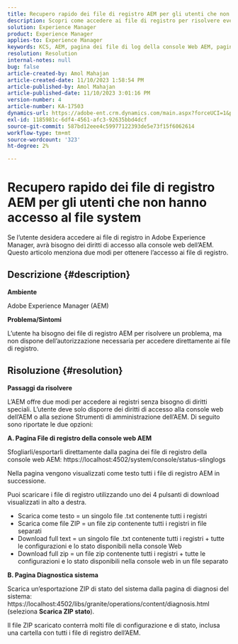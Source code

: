 ```yaml
---
title: Recupero rapido dei file di registro AEM per gli utenti che non hanno accesso al file system
description: Scopri come accedere ai file di registro per risolvere eventuali problemi in Adobe Experience Manager. È necessario disporre dei diritti di accesso alla console web AEM.
solution: Experience Manager
product: Experience Manager
applies-to: Experience Manager
keywords: KCS, AEM, pagina dei file di log della console Web AEM, pagina di diagnostica del sistema
resolution: Resolution
internal-notes: null
bug: false
article-created-by: Amol Mahajan
article-created-date: 11/10/2023 1:58:54 PM
article-published-by: Amol Mahajan
article-published-date: 11/10/2023 3:01:16 PM
version-number: 4
article-number: KA-17503
dynamics-url: https://adobe-ent.crm.dynamics.com/main.aspx?forceUCI=1&pagetype=entityrecord&etn=knowledgearticle&id=3ef38345-d17f-ee11-8179-6045bd006704
exl-id: 1185981c-6df4-4561-afc3-92635bbd4dcf
source-git-commit: 587bd12eee4c59977122393de5e73f15f6062614
workflow-type: tm+mt
source-wordcount: '323'
ht-degree: 2%

---
```


# Recupero rapido dei file di registro AEM per gli utenti che non hanno accesso al file system


Se l’utente desidera accedere ai file di registro in Adobe Experience Manager, avrà bisogno dei diritti di accesso alla console web dell’AEM. Questo articolo menziona due modi per ottenere l’accesso ai file di registro.

## Descrizione {#description}


<b>Ambiente</b>

Adobe Experience Manager (AEM)

<b>Problema/Sintomi</b>

L’utente ha bisogno dei file di registro AEM per risolvere un problema, ma non dispone dell’autorizzazione necessaria per accedere direttamente ai file di registro.


## Risoluzione {#resolution}


<b>Passaggi da risolvere</b>

L’AEM offre due modi per accedere ai registri senza bisogno di diritti speciali. L’utente deve solo disporre dei diritti di accesso alla console web dell’AEM o alla sezione Strumenti di amministrazione dell’AEM. Di seguito sono riportate le due opzioni:

<b>A. Pagina File di registro della console web AEM</b>

Sfogliarli/esportarli direttamente dalla pagina dei file di registro della console web AEM: https://localhost:4502/system/console/status-slinglogs

Nella pagina vengono visualizzati come testo tutti i file di registro AEM in successione.

Puoi scaricare i file di registro utilizzando uno dei 4 pulsanti di download visualizzati in alto a destra.

- Scarica come testo = un singolo file .txt contenente tutti i registri
- Scarica come file ZIP = un file zip contenente tutti i registri in file separati
- Download full text = un singolo file .txt contenente tutti i registri + tutte le configurazioni e lo stato disponibili nella console Web
- Download full zip = un file zip contenente tutti i registri + tutte le configurazioni e lo stato disponibili nella console web in un file separato


<b>B. Pagina Diagnostica sistema</b>

Scarica un’esportazione ZIP di stato del sistema dalla pagina di diagnosi del sistema: https://localhost:4502/libs/granite/operations/content/diagnosis.html (seleziona <b>Scarica ZIP stato</b>).

Il file ZIP scaricato conterrà molti file di configurazione e di stato, inclusa una cartella con tutti i file di registro dell’AEM.
